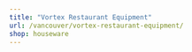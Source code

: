 ```yaml
---
title: "Vortex Restaurant Equipment"
url: /vancouver/vortex-restaurant-equipment/
shop: houseware
---
```

